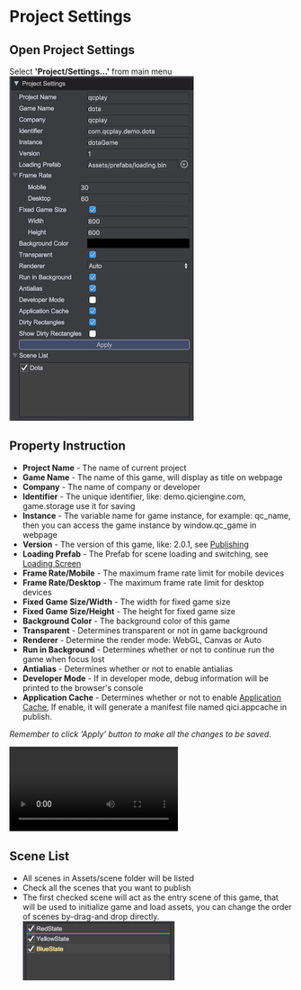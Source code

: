 # Project Settings

## Open Project Settings
Select __'Project/Settings...'__ from main menu		
![](images/settings.png)  

## Property Instruction
* __Project Name__ - The name of current project
* __Game Name__ - The name of this game, will display as title on webpage
* __Company__ - The name of company or developer
* __Identifier__ - The unique identifier, like: demo.qiciengine.com, game.storage use it for saving
* __Instance__ - The variable name for game instance, for example: qc_name, then you can access the game instance by window.qc_game in webpage
* __Version__ - The version of this game, like: 2.0.1, see [Publishing](../Publish/index.html)
* __Loading Prefab__ - The Prefab for scene loading and switching, see [Loading Screen](../LoadingPrefab/index.html)	
* __Frame Rate/Mobile__ - The maximum frame rate limit for mobile devices
* __Frame Rate/Desktop__ - The maximum frame rate limit for desktop devices
* __Fixed Game Size/Width__ - The width for fixed game size
* __Fixed Game Size/Height__ - The height for fixed game size
* __Background Color__ - The background color of this game
* __Transparent__ - Determines transparent or not in game background
* __Renderer__ - Determine the render mode: WebGL, Canvas or Auto
* __Run in Background__ - Determines whether or not to continue run the game when focus lost 
* __Antialias__ - Determines whether or not to enable antialias
* __Developer Mode__ - If in developer mode, debug information will be printed to the browser's console
* __Application Cache__ - Determines whether or not to enable [Application Cache](https://developer.mozilla.org/en-US/docs/Web/HTML/Using_the_application_cache), If enable, it will generate a manifest file named qici.appcache in publish.   

*Remember to click 'Apply' button to make all the changes to be saved.*

<video controls="controls" src="../video/change_settings.mp4"></video>  

## Scene List
* All scenes in Assets/scene folder will be listed
* Check all the scenes that you want to publish
* The first checked scene will act as the entry scene of this game, that will be used to initialize game and load assets, you can change the order of scenes by-drag-and drop directly.	
![](images/dnd.png) 
